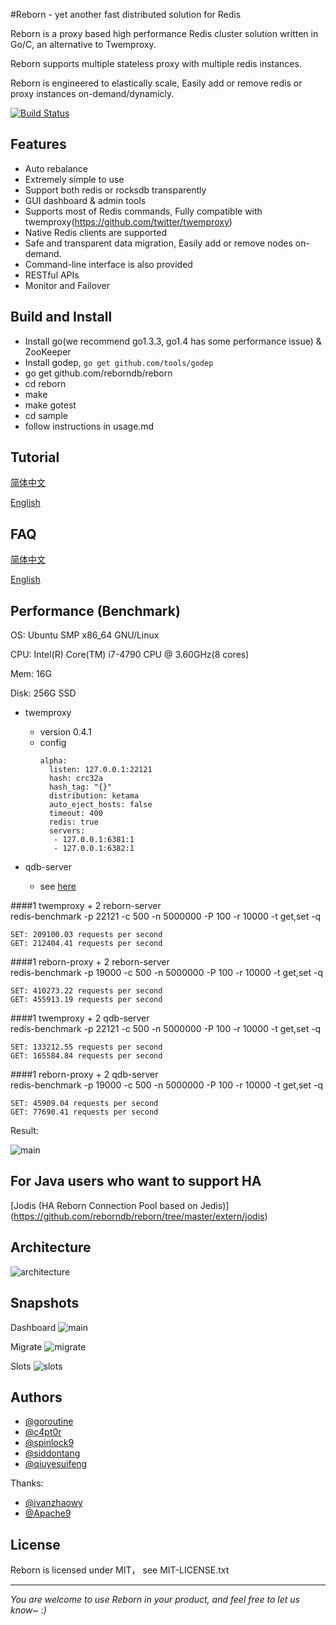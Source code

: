 #Reborn - yet another fast distributed solution for Redis

Reborn is a proxy based high performance Redis cluster solution written in Go/C, an alternative to Twemproxy.

Reborn supports multiple stateless proxy with multiple redis instances.

Reborn is engineered to elastically scale, Easily add or remove redis or proxy instances on-demand/dynamicly.

[![Build Status](https://travis-ci.org/reborndb/reborn.svg)](https://travis-ci.org/reborndb/reborn)

## Features
* Auto rebalance
* Extremely simple to use 
* Support both redis or rocksdb transparently
* GUI dashboard & admin tools 
* Supports most of Redis commands, Fully compatible with twemproxy(https://github.com/twitter/twemproxy)
* Native Redis clients are supported
* Safe and transparent data migration, Easily add or remove nodes on-demand.
* Command-line interface is also provided
* RESTful APIs
* Monitor and Failover

## Build and Install

* Install go(we recommend go1.3.3, go1.4 has some performance issue) & ZooKeeper
* Install godep, `go get github.com/tools/godep` 
* go get github.com/reborndb/reborn
* cd reborn
* make
* make gotest
* cd sample
* follow instructions in usage.md

## Tutorial

[简体中文](https://github.com/reborndb/reborn/blob/master/doc/tutorial_zh.md)

[English](https://github.com/reborndb/reborn/blob/master/doc/tutorial_en.md)

## FAQ

[简体中文](https://github.com/reborndb/reborn/blob/master/doc/FAQ_zh.md)

[English](https://github.com/reborndb/reborn/blob/master/doc/FAQ_en.md)

## Performance (Benchmark)
OS:   Ubuntu SMP x86_64 GNU/Linux

CPU:  Intel(R) Core(TM) i7-4790 CPU @ 3.60GHz(8 cores)

Mem:  16G

Disk: 256G SSD


+ twemproxy
  - version 0.4.1
  - config
    ```
    alpha:
      listen: 127.0.0.1:22121
      hash: crc32a
      hash_tag: "{}"
      distribution: ketama
      auto_eject_hosts: false
      timeout: 400
      redis: true
      servers:
       - 127.0.0.1:6381:1
       - 127.0.0.1:6382:1
    ```

+ qdb-server
  - see [here](https://github.com/reborndb/qdb)

####1 twemproxy + 2 reborn-server  
  redis-benchmark -p 22121 -c 500 -n 5000000 -P 100 -r 10000 -t get,set -q

```
SET: 209100.03 requests per second
GET: 212404.41 requests per second
```

####1 reborn-proxy + 2 reborn-server  
  redis-benchmark -p 19000 -c 500 -n 5000000 -P 100 -r 10000 -t get,set -q

```
SET: 410273.22 requests per second
GET: 455913.19 requests per second
```

####1 twemproxy + 2 qdb-server  
  redis-benchmark -p 22121 -c 500 -n 5000000 -P 100 -r 10000 -t get,set -q

```
SET: 133212.55 requests per second
GET: 165584.84 requests per second
```
####1 reborn-proxy + 2 qdb-server  
  redis-benchmark -p 19000 -c 500 -n 5000000 -P 100 -r 10000 -t get,set -q

```
SET: 45909.04 requests per second
GET: 77690.41 requests per second
```

Result:  

![main](doc/bench.png)

## For Java users who want to support HA

[Jodis \(HA Reborn Connection Pool based on Jedis\)] (https://github.com/reborndb/reborn/tree/master/extern/jodis)

## Architecture

![architecture](doc/pictures/architecture.png)

## Snapshots

Dashboard
![main](doc/pictures/snapshot.png)

Migrate
![migrate](doc/pictures/snapshot_migrate.png)

Slots
![slots](doc/pictures/slots.png)

## Authors

* [@goroutine](https://github.com/ngaut)
* [@c4pt0r](https://github.com/c4pt0r)
* [@spinlock9](https://github.com/spinlock)
* [@siddontang](https://github.com/siddontang)
* [@qiuyesuifeng](https://github.com/qiuyesuifeng)

Thanks:

* [@ivanzhaowy](https://github.com/ivanzhaowy)
* [@Apache9](https://github.com/apache9)

## License

Reborn is licensed under MIT， see MIT-LICENSE.txt

-------------
*You are welcome to use Reborn in your product, and feel free to let us know~ :)*
